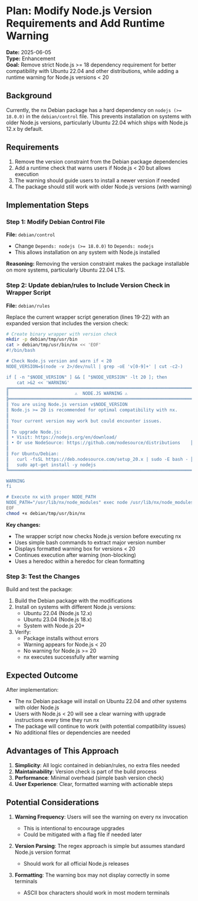 # Plan: Modify Node.js Version Requirements and Add Runtime Warning

**Date:** 2025-06-05  
**Type:** Enhancement  
**Goal:** Remove strict Node.js >= 18 dependency requirement for better compatibility with Ubuntu 22.04 and other distributions, while adding a runtime warning for Node.js versions < 20

## Background

Currently, the nx Debian package has a hard dependency on `nodejs (>= 18.0.0)` in the `debian/control` file. This prevents installation on systems with older Node.js versions, particularly Ubuntu 22.04 which ships with Node.js 12.x by default.

## Requirements

1. Remove the version constraint from the Debian package dependencies
2. Add a runtime check that warns users if Node.js < 20 but allows execution
3. The warning should guide users to install a newer version if needed
4. The package should still work with older Node.js versions (with warning)

## Implementation Steps

### Step 1: Modify Debian Control File
**File:** `debian/control`
- Change `Depends: nodejs (>= 18.0.0)` to `Depends: nodejs`
- This allows installation on any system with Node.js installed

**Reasoning:** Removing the version constraint makes the package installable on more systems, particularly Ubuntu 22.04 LTS.

### Step 2: Update debian/rules to Include Version Check in Wrapper Script
**File:** `debian/rules`

Replace the current wrapper script generation (lines 19-22) with an expanded version that includes the version check:

```bash
# Create binary wrapper with version check
mkdir -p debian/tmp/usr/bin
cat > debian/tmp/usr/bin/nx << 'EOF'
#!/bin/bash

# Check Node.js version and warn if < 20
NODE_VERSION=$(node -v 2>/dev/null | grep -oE 'v[0-9]+' | cut -c2-)

if [ -n "$NODE_VERSION" ] && [ "$NODE_VERSION" -lt 20 ]; then
    cat >&2 << 'WARNING'
╔══════════════════════════════════════════════════════════════════════╗
║                         ⚠️  NODE.JS WARNING ⚠️                         ║
╠══════════════════════════════════════════════════════════════════════╣
║ You are using Node.js version v$NODE_VERSION                                ║
║ Node.js >= 20 is recommended for optimal compatibility with nx.      ║
║                                                                      ║
║ Your current version may work but could encounter issues.            ║
║                                                                      ║
║ To upgrade Node.js:                                                  ║
║ • Visit: https://nodejs.org/en/download/                             ║
║ • Or use NodeSource: https://github.com/nodesource/distributions    ║
║                                                                      ║
║ For Ubuntu/Debian:                                                   ║
║   curl -fsSL https://deb.nodesource.com/setup_20.x | sudo -E bash - ║
║   sudo apt-get install -y nodejs                                     ║
╚══════════════════════════════════════════════════════════════════════╝

WARNING
fi

# Execute nx with proper NODE_PATH
NODE_PATH="/usr/lib/nx/node_modules" exec node /usr/lib/nx/node_modules/nx/bin/nx.js "$@"
EOF
chmod +x debian/tmp/usr/bin/nx
```

**Key changes:**
- The wrapper script now checks Node.js version before executing nx
- Uses simple bash commands to extract major version number
- Displays formatted warning box for versions < 20
- Continues execution after warning (non-blocking)
- Uses a heredoc within a heredoc for clean formatting

### Step 3: Test the Changes
Build and test the package:
1. Build the Debian package with the modifications
2. Install on systems with different Node.js versions:
   - Ubuntu 22.04 (Node.js 12.x)
   - Ubuntu 23.04 (Node.js 18.x) 
   - System with Node.js 20+
3. Verify:
   - Package installs without errors
   - Warning appears for Node.js < 20
   - No warning for Node.js >= 20
   - nx executes successfully after warning

## Expected Outcome

After implementation:
- The nx Debian package will install on Ubuntu 22.04 and other systems with older Node.js
- Users with Node.js < 20 will see a clear warning with upgrade instructions every time they run nx
- The package will continue to work (with potential compatibility issues)
- No additional files or dependencies are needed

## Advantages of This Approach

1. **Simplicity**: All logic contained in debian/rules, no extra files needed
2. **Maintainability**: Version check is part of the build process
3. **Performance**: Minimal overhead (simple bash version check)
4. **User Experience**: Clear, formatted warning with actionable steps

## Potential Considerations

1. **Warning Frequency**: Users will see the warning on every nx invocation
   - This is intentional to encourage upgrades
   - Could be mitigated with a flag file if needed later

2. **Version Parsing**: The regex approach is simple but assumes standard Node.js version format
   - Should work for all official Node.js releases

3. **Formatting**: The warning box may not display correctly in some terminals
   - ASCII box characters should work in most modern terminals